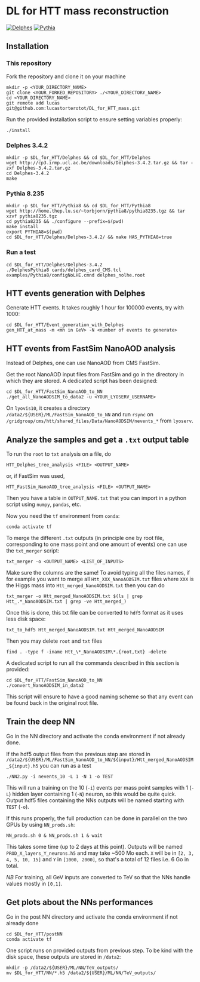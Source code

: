 # DL for HTT mass reconstruction

[![Delphes](https://img.shields.io/badge/Delphes-3.4.2-red.svg)](https://cp3.irmp.ucl.ac.be/projects/delphes)
[![Pythia](https://img.shields.io/badge/Pythia-8.235-blue.svg)](http://home.thep.lu.se/Pythia/)

## Installation

### This repository
Fork the repository and clone it on your machine
```
mkdir -p <YOUR_DIRECTORY_NAME>
git clone <YOUR_FORKED_REPOSITORY> ./<YOUR_DIRECTORY_NAME>
cd <YOUR_DIRECTORY_NAME>
git remote add lucas git@github.com:lucastorterotot/DL_for_HTT_mass.git
```
Run the provided installation script to ensure setting variables properly:
```
./install
```

### Delphes 3.4.2
```
mkdir -p $DL_for_HTT/Delphes && cd $DL_for_HTT/Delphes
wget http://cp3.irmp.ucl.ac.be/downloads/Delphes-3.4.2.tar.gz && tar -zxf Delphes-3.4.2.tar.gz
cd Delphes-3.4.2
make
```

### Pythia 8.235
```
mkdir -p $DL_for_HTT/Pythia8 && cd $DL_for_HTT/Pythia8
wget http://home.thep.lu.se/~torbjorn/pythia8/pythia8235.tgz && tar xzvf pythia8235.tgz
cd pythia8235 && ./configure --prefix=$(pwd)
make install
export PYTHIA8=$(pwd)
cd $DL_for_HTT/Delphes/Delphes-3.4.2/ && make HAS_PYTHIA8=true
```

### Run a test
```
cd $DL_for_HTT/Delphes/Delphes-3.4.2
./DelphesPythia8 cards/delphes_card_CMS.tcl examples/Pythia8/configNoLHE.cmnd delphes_nolhe.root
```

## HTT events generation with Delphes
Generate HTT events. It takes roughly 1 hour for 100000 events, try with 1000:
```
cd $DL_for_HTT/Event_generation_with_Delphes
gen_HTT_at_mass -m <mh in GeV> -N <number of events to generate>
```

## HTT events from FastSim NanoAOD analysis
Instead of Delphes, one can use NanoAOD from CMS FastSim.

Get the root NanoAOD input files from  FastSim and go in the directory in which they are stored. A dedicated script has been designed:
```
cd $DL_for_HTT/FastSim_NanoAOD_to_NN
./get_all_NanoAODSIM_to_data2 -u <YOUR_LYOSERV_USERNAME>
```
On `lyovis10`, it creates a directory `/data2/${USER}/ML/FastSim_NanoAOD_to_NN` and run `rsync` on `/gridgroup/cms/htt/shared_files/Data/NanoAODSIM/nevents_*` from `lyoserv`.

## Analyze the samples and get a `.txt` output table
To run the `root` to `txt` analysis on a file, do
```
HTT_Delphes_tree_analysis <FILE> <OUTPUT_NAME>
```
or, if FastSim was used,
```
HTT_FastSim_NanoAOD_tree_analysis <FILE> <OUTPUT_NAME>
```
Then you have a table in `OUTPUT_NAME.txt` that you can import in a python script using `numpy`, `pandas`, etc.

Now you need the `tf` environment from `conda`:
```
conda activate tf
```

To merge the different `.txt` outputs (in principle one by root file, corresponding to one mass point and one amount of events) one can use the `txt_merger` script:
```
txt_merger -o <OUTPUT_NAME> <LIST_OF_INPUTS>
```
Make sure the columns are the same! To avoid typing all the files names, if for example you want to merge all `Htt_XXX_NanoAODSIM.txt` files where `XXX` is the Higgs mass into `Htt_merged_NanoAODSIM.txt` then you can do
```
txt_merger -o Htt_merged_NanoAODSIM.txt $(ls | grep Htt_.*_NanoAODSIM.txt | grep -ve Htt_merged_)
```

Once this is done, this txt file can be converted to `hdf5` format as it uses less disk space:
```
txt_to_hdf5 Htt_merged_NanoAODSIM.txt Htt_merged_NanoAODSIM
```
Then you may delete `root` and `txt` files
```
find . -type f -iname Htt_\*_NanoAODSIM\*.{root,txt} -delete
```

A dedicated script to run all the commands described in this section is provided:
```
cd $DL_for_HTT/FastSim_NanoAOD_to_NN
./convert_NanoAODSIM_in_data2
```
This script will ensure to have a good naming scheme so that any event can be found back in the original root file.

## Train the deep NN
Go in the NN directory and activate the conda environment if not already done.

If the hdf5 output files from the previous step are stored in `/data2/${USER}/ML/FastSim_NanoAOD_to_NN/${input}/Htt_merged_NanoAODSIM_${input}.h5` you can run as a test
```
./NN2.py -i nevents_10 -L 1 -N 1 -o TEST
```
This will run a training on the 10 (`-i`) events per mass point samples with 1 (`-L`) hidden layer containing 1 (`-N`) neuron, so this would be quite quick.
Output hdf5 files containing the NNs outputs will be named starting with `TEST` (`-o`).

If this runs properly, the full production can be done in parallel on the two GPUs by using `NN_prods.sh`:
```
NN_prods.sh 0 & NN_prods.sh 1 & wait
```
This takes some time (up to 2 days at this point).
Outputs will be named `PROD_X_layers_Y_neurons.h5` and may take ~500 Mo each.
`X` will be in `[2, 3, 4, 5, 10, 15]` and `Y` in `[1000, 2000]`, so that's a total of 12 files i.e. 6 Go in total.

_NB_ For training, all GeV inputs are converted to TeV so that the NNs handle values mostly in `[0,1]`.

## Get plots about the NNs performances
Go in the post NN directory and activate the conda environment if not already done
```
cd $DL_for_HTT/postNN
conda activate tf
```
One script runs on provided outputs from previous step. To be kind with the disk space, these outputs are stored in `/data2`:
```
mkdir -p /data2/${USER}/ML/NN/TeV_outputs/
mv $DL_for_HTT/NN/*.h5 /data2/${USER}/ML/NN/TeV_outputs/